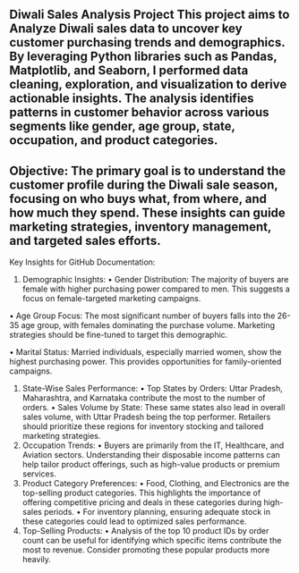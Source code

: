 Diwali Sales Analysis Project
This project aims to Analyze Diwali sales data to uncover key customer purchasing trends and demographics. By leveraging Python libraries such as Pandas, Matplotlib, and Seaborn, I performed data cleaning, exploration, and visualization to derive actionable insights. The analysis identifies patterns in customer behavior across various segments like gender, age group, state, occupation, and product categories.
-----------------------------------------------------------------------------------------------------------------------------------------------------------------------------------------------------
Objective:
The primary goal is to understand the customer profile during the Diwali sale season, focusing on who buys what, from where, and how much they spend. These insights can guide marketing strategies, inventory management, and targeted sales efforts.
------------------------------------------------------------------------------------------------------------------------------------------------------------------------------------------------------
Key Insights for GitHub Documentation:
1. Demographic Insights:
•	Gender Distribution: The majority of buyers are female with higher purchasing power compared to men. This suggests a focus on female-targeted marketing campaigns.

•	Age Group Focus: The most significant number of buyers falls into the 26-35 age group, with females dominating the purchase volume. Marketing strategies should be fine-tuned to target this demographic.

•	Marital Status: Married individuals, especially married women, show the highest purchasing power. This provides opportunities for family-oriented campaigns.

1.	State-Wise Sales Performance:
•	Top States by Orders: Uttar Pradesh, Maharashtra, and Karnataka contribute the most to the number of orders.
•	Sales Volume by State: These same states also lead in overall sales volume, with Uttar Pradesh being the top performer. Retailers should prioritize these regions for inventory stocking and tailored marketing strategies.
2.	Occupation Trends:
•	Buyers are primarily from the IT, Healthcare, and Aviation sectors. Understanding their disposable income patterns can help tailor product offerings, such as high-value products or premium services.
3.	Product Category Preferences:
•	Food, Clothing, and Electronics are the top-selling product categories. This highlights the importance of offering competitive pricing and deals in these categories during high-sales periods.
•	For inventory planning, ensuring adequate stock in these categories could lead to optimized sales performance.
4.	Top-Selling Products:
•	Analysis of the top 10 product IDs by order count can be useful for identifying which specific items contribute the most to revenue. Consider promoting these popular products more heavily.

